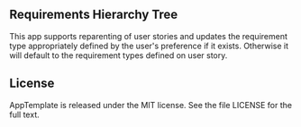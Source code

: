 ## Requirements Hierarchy Tree

This app supports reparenting of user stories and updates the requirement type appropriately defined by the user's preference if it exists.  Otherwise it will default to the requirement types defined on user story.

## License

AppTemplate is released under the MIT license.  See the file LICENSE for the full text.
